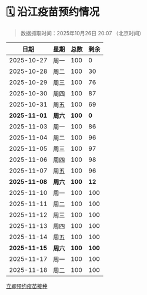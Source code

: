 # 🗓️ 沿江疫苗预约情况

> 数据抓取时间：2025年10月26日 20:07 （北京时间）

| 日期 | 星期 | 总数 | 剩余 |
|------|------|------|------|
| 2025-10-27 | 周一 | 100 | 0 |
| 2025-10-28 | 周二 | 100 | 30 |
| 2025-10-29 | 周三 | 100 | 76 |
| 2025-10-30 | 周四 | 100 | 87 |
| 2025-10-31 | 周五 | 100 | 69 |
| **2025-11-01** | **周六** | **100** | **0** |
| 2025-11-03 | 周一 | 100 | 86 |
| 2025-11-04 | 周二 | 100 | 96 |
| 2025-11-05 | 周三 | 100 | 97 |
| 2025-11-06 | 周四 | 100 | 98 |
| 2025-11-07 | 周五 | 100 | 96 |
| **2025-11-08** | **周六** | **100** | **12** |
| 2025-11-10 | 周一 | 100 | 100 |
| 2025-11-11 | 周二 | 100 | 100 |
| 2025-11-12 | 周三 | 100 | 100 |
| 2025-11-13 | 周四 | 100 | 100 |
| 2025-11-14 | 周五 | 100 | 100 |
| **2025-11-15** | **周六** | **100** | **100** |
| 2025-11-17 | 周一 | 100 | 100 |
| 2025-11-18 | 周二 | 100 | 100 |


<div class="button-container">
<a class="btn" href="http://yfzweb.ishequ.net/#/login" target="_blank">立即预约疫苗接种</a>
</div>
